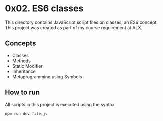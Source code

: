 # 0x02. ES6 classes
This directory contains JavaScript script files on classes, an ES6 concept. This project was created as part of my course requirement at ALX.

## Concepts
* Classes
* Methods
* Static Modifier
* Inheritance
* Metaprogramming using Symbols

## How to run
All scripts in this project is executed using the syntax:

`npm run dev file.js`
